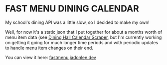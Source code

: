 # FAST MENU DINING CALENDAR
My school's dining API was a little slow, so I decided to make my own! 

Well, for now it's a static json that I put together for about a months worth of menu item data (see [Dining Hall Calendar Scraper](https://github.com/JadonLee8/DiningHallCalendar), but I'm currently working on getting it going for much longer time periods and with periodic updates to handle menu item changes on their end. 

You can view it here: [fastmenu.jadonlee.dev](https://fastmenu.jadonlee.dev)
